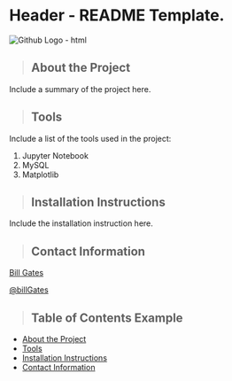 # Header - README Template.

<img src="https://github.githubassets.com/images/modules/logos_page/Octocat.png" alt="Github Logo - html" title="Github Logo - html" />

<a Class="anchor" id="about_the_project"></a>
>## About the Project
Include a summary of the project here.

<a class="anchor" id="tools"></a>
>## Tools
Include a list of the tools used in the project:
1. Jupyter Notebook
2. MySQL
3. Matplotlib

<a Class="anchor"
id="installation_instruction"></a>
>## Installation Instructions 
Include the installation instruction here.

<a Class="anchor" id="contact"><a>
>## Contact Information
[Bill Gates](http:/www.linkedin.com/in/williamhgates/detail/recent-activity/post/)

[@billGates](http://twitter.com/BillGates)

>## Table of Contents Example
* [About the Project](#about_the_project)
* [Tools](#tools)
* [Installation Instructions](#installation_instructions)
* [Contact Information](#contact)